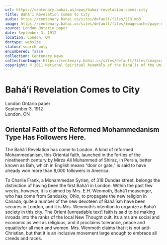 ```yaml
---
url: https://centenary.bahai.us/news/bahai-revelation-comes-city
title: Bahá’í Revelation Comes to City
audio: https://centenary.bahai.us/sites/default/files/213.mp3
image: https://centenary.bahai.us/sites/default/files/imagecache/page-main-image/images/press_clippings/09-03-1912%20%28London%20Ontario%20paper%29%20Bahai%20Revelation%20Comes%20to%20City%28E%29.png
source: London Ontario paper
date: September 3, 1912
location: London, ON
doctype: website
status: search-only
encumbered: false
collection: Centenary News
collectionImage: https://centenary.bahai.us/sites/default/files/imagecache/theme-image/main_image/abdulbaha-overview-small_0.jpg
copyright: © 2011 National Spiritual Assembly of the Bahá’ís of the United States
---
```



# Bahá’í Revelation Comes to City

London Ontario paper  
September 3, 1912  
London, ON  



Oriental Faith of the Reformed Mohammedanism Type Has Followers Here.
---------------------------------------------------------------------

The Bahá’í Revelation has come to London. A kind of reformed Mohammedanism, this Oriental faith, launched in the forties of the ninetheenth century by Mirza Ali Muhammed of Shiraz, in Persia, better known as Bah, which in English means “door or gate,” is said to have already won more than 8,000 followers in America.

To Charlie Frank, a Mohammedan Syrian, of 318 Dundas street, belongs the distinction of having been the first Bahá’í in London. Within the past few weeks, however, it is claimed by Mrs. E.H. Wenmoth, Bahá’í measenger, who has come from Sandusky, Ohio, to propagate the new religion in Canada, quite a number of the new devoteen of Bahá’ísm have been secures in London, and it is Mrs. Wenmoth’s intention to organize a Bahá’í society in this city. The Orient \[unreadable text\] faith is said to be making inroads into the ranks of the local New Thought cult. Its aims are social and economic as well as religious, and it proclaims tolerance, peace and equalityfor all men and women. Mrs. Wenmoth claims that it is not anti-Christian, but that it is an inclusive movement large enough to embrace all creeds and races.